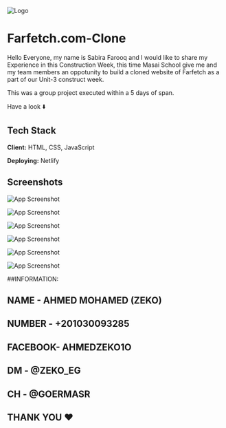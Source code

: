 
![Logo](https://aboutfarfetch.com/media/1003/farfetch-logo.jpg)


# Farfetch.com-Clone

Hello Everyone, my name is Sabira Farooq and I would like to share my Experience in this Construction Week, this time Masai School give me and my team members an oppotunity to build a cloned website of Farfetch as a part of our Unit-3 construct week.

This was a group project executed within a 5 days of span.


Have a look ⬇️



## Tech Stack

**Client:** HTML, CSS, JavaScript

**Deploying:** Netlify





## Screenshots

![App Screenshot](https://miro.medium.com/max/875/1*h-yTz_plDSGI-cztXvbklA.jpeg)

![App Screenshot](https://miro.medium.com/max/875/1*IPTCj70KN7leyQJ_k5iawA.jpeg)

![App Screenshot](https://miro.medium.com/max/875/1*yOYCnn52HTFDMMxfwnJYfw.jpeg)

![App Screenshot](https://miro.medium.com/max/875/1*fKRMZZJarCITW7jbLA62kQ.jpeg)

![App Screenshot](https://miro.medium.com/max/758/1*guIw6kLpVilpLDdB48hubA.jpeg)

![App Screenshot](https://miro.medium.com/max/875/1*-rsAvG34cGeHDnwjWcgkzQ.jpeg)

##INFORMATION:
## NAME    -   AHMED MOHAMED (ZEKO)  
## NUMBER  -   +201030093285
## FACEBOOK-   AHMEDZEKO1O
## DM      -   @ZEKO_EG
## CH      -   @GOERMASR


## THANK YOU ❤️



